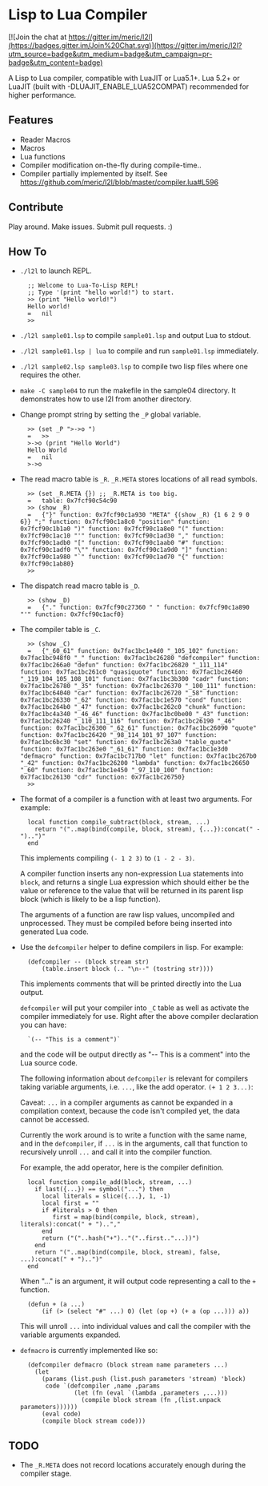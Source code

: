 Lisp to Lua Compiler
====================

[![Join the chat at https://gitter.im/meric/l2l](https://badges.gitter.im/Join%20Chat.svg)](https://gitter.im/meric/l2l?utm_source=badge&utm_medium=badge&utm_campaign=pr-badge&utm_content=badge)

A Lisp to Lua compiler, compatible with LuaJIT or Lua5.1+. Lua 5.2+ or 
LuaJIT (built with -DLUAJIT_ENABLE_LUA52COMPAT) recommended for higher
performance.


Features
-----------
* Reader Macros
* Macros
* Lua functions
* Compiler modification on-the-fly during compile-time..
* Compiler partially implemented by itself. See https://github.com/meric/l2l/blob/master/compiler.lua#L596


Contribute
----------
Play around. Make issues. Submit pull requests. :)


How To
------

* `./l2l` to launch REPL.

        ;; Welcome to Lua-To-Lisp REPL!
        ;; Type '(print "hello world!") to start.
        >> (print "Hello world!")
        Hello world!
        =   nil
        >> 

* `./l2l sample01.lsp` to compile `sample01.lsp` and output Lua to stdout.
* `./l2l sample01.lsp | lua` to compile and run `sample01.lsp` immediately.
* `./l2l sample02.lsp sample03.lsp` to compile two lisp files where one 
    requires the other.
* `make -C sample04` to run the makefile in the sample04 directory. It
   demonstrates how to use l2l from another directory.

* Change prompt string by setting the `_P` global variable.

        >> (set _P ">->o ")
        =   >> 
        >->o (print "Hello World")
        Hello World
        =   nil
        >->o 

* The read macro table is `_R`. `_R.META` stores locations of all read symbols.

        >> (set _R.META {}) ;; _R.META is too big.
        =   table: 0x7fcf90c54c90
        >> (show _R)
        =   {"}" function: 0x7fcf90c1a930 "META" {(show _R) {1 6 2 9 0 6}} ";" function: 0x7fcf90c1a8c0 "position" function: 0x7fcf90c1b1a0 ")" function: 0x7fcf90c1a8e0 "(" function: 0x7fcf90c1ac10 "'" function: 0x7fcf90c1ad30 "," function: 0x7fcf90c1adb0 "[" function: 0x7fcf90c1aab0 "#" function: 0x7fcf90c1adf0 "\"" function: 0x7fcf90c1a9d0 "]" function: 0x7fcf90c1a980 "`" function: 0x7fcf90c1ad70 "{" function: 0x7fcf90c1ab80}
        >> 

* The dispatch read macro table is `_D`.

        >> (show _D)
        =   {"." function: 0x7fcf90c27360 " " function: 0x7fcf90c1a890 "'" function: 0x7fcf90c1acf0}

* The compiler table is `_C`.

        >> (show _C)
        =   {"_60_61" function: 0x7fac1bc1e4d0 "_105_102" function: 0x7fac1bc948f0 "_" function: 0x7fac1bc26280 "defcompiler" function: 0x7fac1bc266a0 "defun" function: 0x7fac1bc26820 "_111_114" function: 0x7fac1bc261c0 "quasiquote" function: 0x7fac1bc26460 "_119_104_105_108_101" function: 0x7fac1bc3b300 "cadr" function: 0x7fac1bc26780 "_35" function: 0x7fac1bc26370 "_100_111" function: 0x7fac1bc64040 "car" function: 0x7fac1bc26720 "_58" function: 0x7fac1bc26330 "_62" function: 0x7fac1bc1e570 "cond" function: 0x7fac1bc264b0 "_47" function: 0x7fac1bc262c0 "chunk" function: 0x7fac1bc4a340 "_46_46" function: 0x7fac1bc0be00 "_43" function: 0x7fac1bc26240 "_110_111_116" function: 0x7fac1bc26190 "_46" function: 0x7fac1bc26300 "_62_61" function: 0x7fac1bc26090 "quote" function: 0x7fac1bc26420 "_98_114_101_97_107" function: 0x7fac1bc6bc30 "set" function: 0x7fac1bc263a0 "table_quote" function: 0x7fac1bc263e0 "_61_61" function: 0x7fac1bc1e3d0 "defmacro" function: 0x7fac1bc717b0 "let" function: 0x7fac1bc267b0 "_42" function: 0x7fac1bc26200 "lambda" function: 0x7fac1bc26650 "_60" function: 0x7fac1bc1e450 "_97_110_100" function: 0x7fac1bc26130 "cdr" function: 0x7fac1bc26750}
        >> 

* The format of a compiler is a function with at least two arguments.
    For example: 

        local function compile_subtract(block, stream, ...)
          return "("..map(bind(compile, block, stream), {...}):concat(" - ")..")"
        end

    This implements compiling `(- 1 2 3)` to `(1 - 2 - 3)`.

    A compiler function inserts any non-expression Lua statements into `block`,
    and returns a single Lua expression which should either be the value
    or reference to the value that will be returned in its parent lisp block
    (which is likely to be a lisp function).

    The arguments of a function are raw lisp values, uncompiled and 
    unprocessed. They must be compiled before being inserted into generated 
    Lua code.

* Use the `defcompiler` helper to define compilers in lisp. 
    For example:

        (defcompiler -- (block stream str)
            (table.insert block (.. "\n--" (tostring str))))

    This implements comments that will be printed directly into the Lua output.

    `defcompiler` will put your compiler into `_C` table as well as activate
    the compiler immediately for use. Right after the above compiler 
    declaration you can have:

        `(-- "This is a comment")`

    and the code will be output directly as "-- This is a comment" into the
    Lua source code.
    
    The following information about `defcompiler` is relevant for compilers
    taking variable arguments, i.e. `...`, like the add operator.
    `(+ 1 2 3...)`:

    Caveat: `...` in a compiler arguments as cannot be expanded in a 
    compilation context, because the code isn't compiled yet, the data cannot
    be accessed.

    Currently the work around is to write a function with the same name,
    and in the `defcompiler`, if `...` is in the arguments, call that function
    to recursively unroll `...` and call it into the compiler function.


    For example, the add operator, here is the compiler definition.

        local function compile_add(block, stream, ...)
          if last({...}) == symbol("...") then
            local literals = slice({...}, 1, -1)
            local first = ""
            if #literals > 0 then
               first = map(bind(compile, block, stream), literals):concat(" + ")..","
            end
            return ("("..hash("+").."("..first.."...))")
          end
          return "("..map(bind(compile, block, stream), false, ...):concat(" + ")..")"
        end

    When "..." is an argument, it will output code representing a call to the
    `+` function.

        (defun + (a ...)
            (if (> (select "#" ...) 0) (let (op +) (+ a (op ...))) a))

    This will unroll `...` into individual values and call the compiler with
    the variable arguments expanded.

* `defmacro` is currently implemented like so:


        (defcompiler defmacro (block stream name parameters ...)
          (let 
            (params (list.push (list.push parameters 'stream) 'block)
             code `(defcompiler ,name ,params
                     (let (fn (eval `(lambda ,parameters ,...)))
                       (compile block stream (fn ,(list.unpack parameters))))))
            (eval code)
            (compile block stream code)))


TODO
----

* The `_R.META` does not record locations accurately enough during the compiler 
stage.

